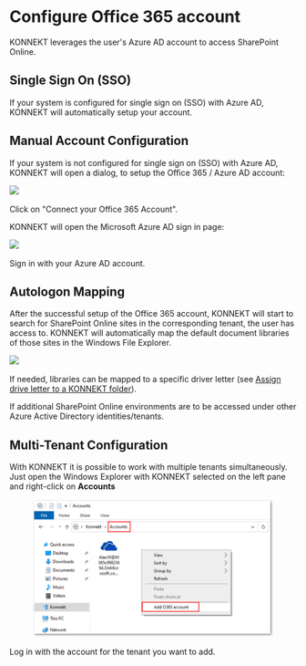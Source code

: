 # Configure Office 365 account

KONNEKT leverages the user's Azure AD account to access SharePoint Online.

## Single Sign On (SSO)

If your system is configured for single sign on (SSO) with Azure AD, KONNEKT will automatically setup your account.

## Manual Account Configuration

If your system is not configured for single sign on (SSO) with Azure AD, KONNEKT will open a dialog, to setup the Office 365 / Azure AD account:

![](<../.gitbook/assets/2022-08-02 15\_21\_56-Window.png>)

Click on "Connect your Office 365 Account".

KONNEKT will open the Microsoft Azure AD sign in page:

![](<../.gitbook/assets/2022-08-02 15\_22\_32-Window.png>)

Sign in with your Azure AD account.

## Autologon Mapping

After the successful setup of the Office 365 account, KONNEKT will start to search for SharePoint Online sites in the corresponding tenant, the user has access to. KONNEKT will automatically map the default document libraries of those sites in the Windows File Explorer.

![](<../.gitbook/assets/2022-08-02 15\_24\_34-Window.png>)

If needed, libraries can be mapped to a specific driver letter (see [Assign drive letter to a KONNEKT folder](../configuration/mappings/assign-drive-letters.md)).

If additional SharePoint Online environments are to be accessed under other Azure Active Directory identities/tenants.

## Multi-Tenant Configuration

With KONNEKT it is possible to work with multiple tenants simultaneously. Just open the Windows Explorer with KONNEKT selected on the left pane and right-click on **Accounts**

<figure><img src="../.gitbook/assets/AddAccount.png" alt=""><figcaption></figcaption></figure>

Log in with the account for the tenant you want to add.

